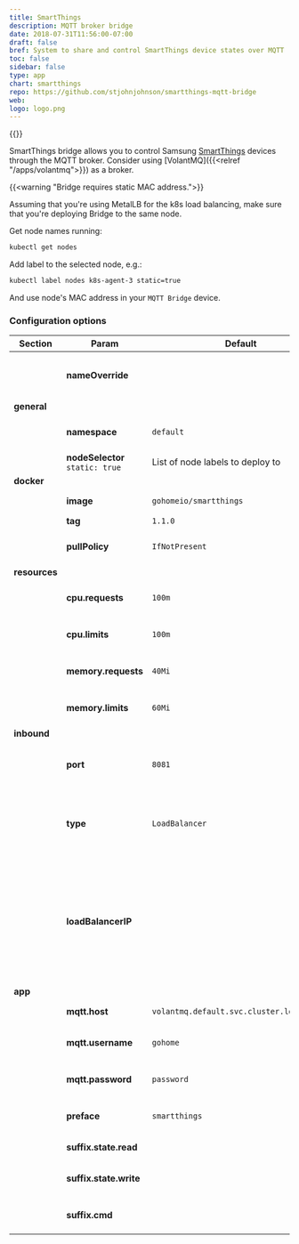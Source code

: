 ```yaml
---
title: SmartThings
description: MQTT broker bridge
date: 2018-07-31T11:56:00-07:00
draft: false
bref: System to share and control SmartThings device states over MQTT
toc: false
sidebar: false
type: app
chart: smartthings 
repo: https://github.com/stjohnjohnson/smartthings-mqtt-bridge
web:
logo: logo.png
---
```

{{<app>}}

SmartThings bridge allows you to control Samsung
[SmartThings](https://www.smartthings.com) devices through the MQTT broker.
Consider using [VolantMQ]({{<relref "/apps/volantmq">}}) as a broker.

{{<warning "Bridge requires static MAC address.">}}

Assuming that you're using MetalLB for the k8s load balancing, make sure that
you're deploying Bridge to the same node.

Get node names running:

```bash
kubectl get nodes
```

Add label to the selected node, e.g.:

```bash
kubectl label nodes k8s-agent-3 static=true
```

And use node's MAC address in your `MQTT Bridge` device.

### Configuration options

| Section | Param | Default | Description |
|---------|-------|---------|-------------|
|| **nameOverride** || Use this to override name of the chart |
| **general** |
|| **namespace** | `default` | Namespace to install app into |
|| **nodeSelector** `static: true` | List of node labels to deploy to |
| **docker** |
|| **image** | `gohomeio/smartthings` | Image name |
|| **tag** | `1.1.0` | Image tag |
|| **pullPolicy** | `IfNotPresent` | When to pull an image |
| **resources** |
|| **cpu.requests** | `100m` | CPU request for the bridge |
|| **cpu.limits** | `100m` | CPU limit for the bridge |
|| **memory.requests** | `40Mi` | Memory request for the bridge |
|| **memory.limits** | `60Mi` | Memory limit for the bridge |
| **inbound** |
|| **port** | `8081` | Bridge port, exposed through service |
|| **type** | `LoadBalancer` | Type of exposed service. Defaults to load balancer |
|| **loadBalancerIP** || Static IP to use for the service. Might be useful since you need to lock this address in the Smart Things IDE |
| **app** |
|| **mqtt.host** | `volantmq.default.svc.cluster.local:1883` | MQTT broker host |
|| **mqtt.username** | `gohome` | MQTT broker username |
|| **mqtt.password** | `password` | MQTT broker password |
|| **preface** | `smartthings` | MQTT topics preface |
|| **suffix.state.read** || MQTT state topic suffix |
|| **suffix.state.write** || MQTT set state topic suffix |
|| **suffix.cmd** || MQTT command topic suffix |
